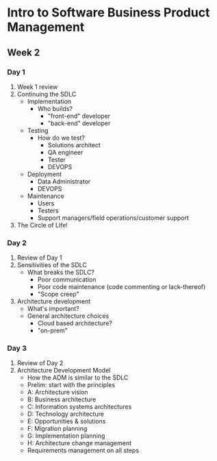 # Intro to Software Business Product Management
## Week 2
### Day 1
1. Week 1 review
2. Continuing the SDLC
	* Implementation
		* Who builds?
			* "front-end" developer
			* "back-end" developer
	* Testing
		* How do we test?
			* Solutions architect
			* QA engineer
			* Tester
			* DEVOPS
	* Deployment
		* Data Administrator
		* DEVOPS
	* Maintenance
		* Users
		* Testers
		* Support managers/field operations/customer support
3. The Circle of Life!

### Day 2
1. Review of Day 1
2. Sensitivities of the SDLC
	* What breaks the SDLC?
		* Poor communication
		* Poor code maintenance (code commenting or lack-thereof)
		* "Scope creep"
3. Architecture development
	* What's important?
	* General architecture choices
		* Cloud based architecture?
		* "on-prem"

### Day 3
1. Review of Day 2
2. Architecture Development Model
	* How the ADM is similar to the SDLC
	* Prelim: start with the principles
	* A: Architecture vision
	* B: Business architecture
	* C: Information systems architectures
	* D: Technology architecture
	* E: Opportunities & solutions
	* F: Migration planning
	* G: Implementation planning
	* H: Architecture change management
	* Requirements management on all steps